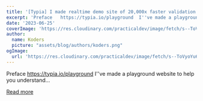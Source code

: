 ```yaml
---
title: '[Typia] I made realtime demo site of 20,000x faster validation (+200x faster JSON stringify)'
excerpt: 'Preface   https://typia.io/playground  I''ve made a playground website to help you understand...'
date: '2023-06-25'
coverImage: 'https://res.cloudinary.com/practicaldev/image/fetch/s--ToVyoYu6--/c_imagga_scale,f_auto,fl_progressive,h_420,q_auto,w_1000/https://dev-to-uploads.s3.amazonaws.com/uploads/articles/3igp5x7xyc5mh67dbh3d.png'
author:
  name: Koders
  picture: "assets/blog/authors/koders.png"
ogImage:
  url: 'https://res.cloudinary.com/practicaldev/image/fetch/s--ToVyoYu6--/c_imagga_scale,f_auto,fl_progressive,h_420,q_auto,w_1000/https://dev-to-uploads.s3.amazonaws.com/uploads/articles/3igp5x7xyc5mh67dbh3d.png'
---
```


Preface   https://typia.io/playground  I''ve made a playground website to help you understand...

[Read more](https://dev.to/samchon/typia-i-made-realtime-demo-site-of-20000x-faster-validation-200x-faster-json-stringify-59p9)
